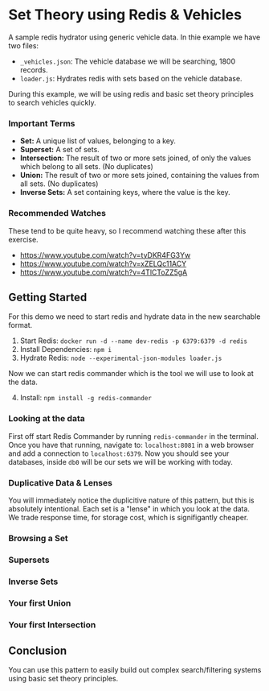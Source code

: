 # Set Theory using Redis & Vehicles
A sample redis hydrator using generic vehicle data. In thie example we have two files:

- `_vehicles.json`: The vehicle database we will be searching, 1800 records.
- `loader.js`: Hydrates redis with sets based on the vehicle database. 

During this example, we will be using redis and basic set theory principles to search vehicles quickly.

### Important Terms

- **Set:** A unique list of values, belonging to a key.
- **Superset:** A set of sets.
- **Intersection:** The result of two or more sets joined, of only the values which belong to all sets. (No duplicates)
- **Union:** The result of two or more sets joined, containing the values from all sets. (No duplicates)
- **Inverse Sets:** A set containing keys, where the value is the key.

### Recommended Watches

These tend to be quite heavy, so I recommend watching these after this exercise. 

- https://www.youtube.com/watch?v=tyDKR4FG3Yw
- https://www.youtube.com/watch?v=xZELQc11ACY
- https://www.youtube.com/watch?v=4TlCToZZ5gA

## Getting Started

For this demo we need to start redis and hydrate data in the new searchable format.

1) Start Redis: `docker run -d --name dev-redis -p 6379:6379 -d redis`
2) Install Dependencies: `npm i`
3) Hydrate Redis: `node --experimental-json-modules loader.js`

Now we can start redis commander which is the tool we will use to look at the data.

4) Install: `npm install -g redis-commander`

### Looking at the data

First off start Redis Commander by running `redis-commander` in the terminal. Once you have that running, navigate to: `localhost:8081` in a web browser and add a connection to `localhost:6379`. Now you should see your databases, inside `db0` will be our sets we will be working with today.



### Duplicative Data & Lenses

You will immediately notice the duplicitive nature of this pattern, but this is absolutely intentional. Each set is a "lense" in which you look at the data. We trade response time, for storage cost, which is signifigantly cheaper.

### Browsing a Set

### Supersets

### Inverse Sets

### Your first Union

### Your first Intersection

## Conclusion

You can use this pattern to easily build out complex search/filtering systems using basic set theory principles. 
